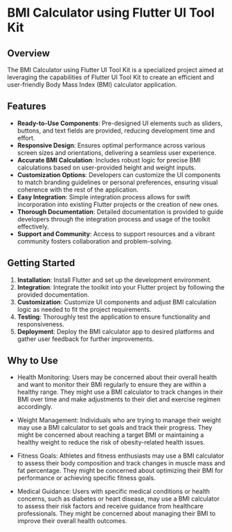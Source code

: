 # BMI Calculator using Flutter UI Tool Kit

## Overview

The BMI Calculator using Flutter UI Tool Kit is a specialized project aimed at leveraging the capabilities of Flutter UI Tool Kit to create an efficient and user-friendly Body Mass Index (BMI) calculator application. 
## Features

- **Ready-to-Use Components**: Pre-designed UI elements such as sliders, buttons, and text fields are provided, reducing development time and effort.
- **Responsive Design**: Ensures optimal performance across various screen sizes and orientations, delivering a seamless user experience.
- **Accurate BMI Calculation**: Includes robust logic for precise BMI calculations based on user-provided height and weight inputs.
- **Customization Options**: Developers can customize the UI components to match branding guidelines or personal preferences, ensuring visual coherence with the rest of the application.
- **Easy Integration**: Simple integration process allows for swift incorporation into existing Flutter projects or the creation of new ones.
- **Thorough Documentation**: Detailed documentation is provided to guide developers through the integration process and usage of the toolkit effectively.
- **Support and Community**: Access to support resources and a vibrant community fosters collaboration and problem-solving.

## Getting Started

1. **Installation**: Install Flutter and set up the development environment.
2. **Integration**: Integrate the toolkit into your Flutter project by following the provided documentation.
3. **Customization**: Customize UI components and adjust BMI calculation logic as needed to fit the project requirements.
4. **Testing**: Thoroughly test the application to ensure functionality and responsiveness.
5. **Deployment**: Deploy the BMI calculator app to desired platforms and gather user feedback for further improvements.

## Why to Use

- Health Monitoring: Users may be concerned about their overall health and want to monitor their BMI regularly to ensure they are within a healthy range. They might use a BMI calculator to track changes in their BMI over time and make adjustments to their diet and exercise regimen accordingly.

- Weight Management: Individuals who are trying to manage their weight may use a BMI calculator to set goals and track their progress. They might be concerned about reaching a target BMI or maintaining a healthy weight to reduce the risk of obesity-related health issues.

- Fitness Goals: Athletes and fitness enthusiasts may use a BMI calculator to assess their body composition and track changes in muscle mass and fat percentage. They might be concerned about optimizing their BMI for performance or achieving specific fitness goals.

- Medical Guidance: Users with specific medical conditions or health concerns, such as diabetes or heart disease, may use a BMI calculator to assess their risk factors and receive guidance from healthcare professionals. They might be concerned about managing their BMI to improve their overall health outcomes.
